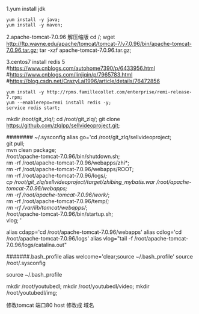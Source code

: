 1.yum install jdk

	yum install -y java;
	yum install -y maven;
2.apache-tomcat-7.0.96  解压缩版
	cd /;
	wget http://ftp.wayne.edu/apache/tomcat/tomcat-7/v7.0.96/bin/apache-tomcat-7.0.96.tar.gz;
	tar -xzf apache-tomcat-7.0.96.tar.gz;

3.centos7  install  redis 5
   #https://www.cnblogs.com/autohome7390/p/6433956.html
   #https://www.cnblogs.com/linjiqin/p/7965783.html
   #https://blog.csdn.net/CrazyLai1996/article/details/76472856
 
	yum install -y http://rpms.famillecollet.com/enterprise/remi-release-7.rpm;
	yum --enablerepo=remi install redis -y;
	service redis start;

mkdir /root/git_zlq/;
cd /root/git_zlq/;
git clone https://github.com/zlqlpp/sellvideoproject.git;

######## ~/.sysconfig
alias go='cd /root/git_zlq/sellvideoproject;                                                         \
git pull;                                                                                            \
mvn clean package;                                                                                   \
/root/apache-tomcat-7.0.96/bin/shutdown.sh;                                                          \
rm -rf /root/apache-tomcat-7.0.96/webapps/zhi*;                                                      \
rm -rf /root/apache-tomcat-7.0.96/webapps/ROOT;                                                      \
rm -rf /root/apache-tomcat-7.0.96/logs/*;                                                            \
cp /root/git_zlq/sellvideoproject/target/zhibing_mybatis.war /root/apache-tomcat-7.0.96/webapps;     \
rm -rf /root/apache-tomcat-7.0.96/work/*;                                                            \
rm -rf /root/apache-tomcat-7.0.96/temp/*;                                                            \
rm -rf /var/lib/tomcat/webapps/*;                                                                    \
/root/apache-tomcat-7.0.96/bin/startup.sh; \
vlog; '

alias cdapp='cd /root/apache-tomcat-7.0.96/webapps'
alias cdlog='cd /root/apache-tomcat-7.0.96/logs'
alias vlog="tail -f /root/apache-tomcat-7.0.96/logs/catalina.out"


#######.bash_profile
alias welcome='clear;source ~/.bash_profile'
source /root/.sysconfig


 source ~/.bash_profile



mkdir /root/youtubedl;
mkdir /root/youtubedl/video;
mkdir /root/youtubedl/img;


修改tomcat  端口80 
host 修改成 域名
<Context path="/" docBase="/root/apache-tomcat-7.0.96/webapps/zhibing_mybatis"  reloadable="true" />
<Context path="/video" docBase="/root/youtubedl/video"  reloadable="true" />



